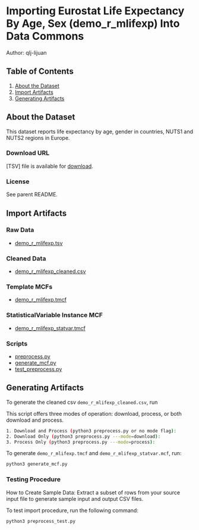 # Importing Eurostat Life Expectancy By Age, Sex (demo_r_mlifexp) Into Data Commons

Author: qlj-lijuan

## Table of Contents

1. [About the Dataset](#about-the-dataset)
1. [Import Artifacts](#import-artifacts)
1. [Generating Artifacts](#generating-artifacts)

## About the Dataset

This dataset reports life expectancy by age, gender in countries, NUTS1 and NUTS2 regions in Europe.

### Download URL

[TSV] file is available for [download](https://ec.europa.eu/eurostat/api/dissemination/sdmx/2.1/data/demo_r_mlifexp/?format=TSV&compressed=true).

### License

See parent README.

## Import Artifacts

### Raw Data

- [demo_r_mlifexp.tsv](demo_r_mlifexp.tsv)

### Cleaned Data

- [demo_r_mlifexp_cleaned.csv](demo_r_mlifexp_cleaned.csv)

### Template MCFs

- [demo_r_mlifexp.tmcf](demo_r_mlifexp.tmcf)

### StatisticalVariable Instance MCF

- [demo_r_mlifexp_statvar.tmcf](demo_r_mlifexp_statvar.tmcf)

### Scripts

- [preprocess.py](preprocess.py)
- [generate_mcf.py](generate_mcf.py)
- [test_preprocess.py](test_preprocess.py)

## Generating Artifacts

To generate the cleaned csv `demo_r_mlifexp_cleaned.csv`, run

This script offers three modes of operation: download, process, or both download and process.

```bash
1. Download and Process (python3 preprocess.py or no mode flag):
2. Download Only (python3 preprocess.py ---mode=download):
3. Process Only (python3 preprocess.py ---mode=process):
```

To generate `demo_r_mlifexp.tmcf` and `demo_r_mlifexp_statvar.mcf`, run:

```bash
python3 generate_mcf.py
```
### Testing Procedure

How to Create Sample Data: Extract a subset of rows from your source input file to generate sample input and output CSV files.

To test import procedure, run the following command:

```
python3 preprocess_test.py

```